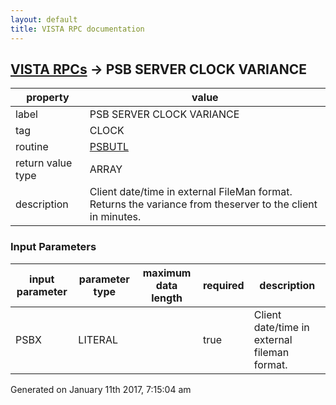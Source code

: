 ```yaml
---
layout: default
title: VISTA RPC documentation
---
```




## [VISTA RPCs](TableOfContent.md) &#8594; PSB SERVER CLOCK VARIANCE 

 property | value 
--- | --- 
 label | PSB SERVER CLOCK VARIANCE
 tag | CLOCK
 routine | [PSBUTL](http://code.osehra.org/dox/Routine_PSBUTL_source.html)
 return value type | ARRAY
 description | Client date/time in external FileMan format. Returns the variance from theserver to the client in minutes.

### Input Parameters

| input parameter | parameter type | maximum data length | required | description | 
| --- | --- | --- | --- | --- | 
| PSBX | LITERAL |  | true | Client date/time in external fileman format. | 




 Generated on January 11th 2017, 7:15:04 am